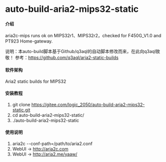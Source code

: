 # auto-build-aria2-mips32-static

#### 介绍
aria2c-mips runs ok on MIPS32r1、MIPS32r2，checked for F450G_V1.0 and PT923 Home-gateway.

说明：本auto-build脚本基于Github/q3aql的自动脚本修改而来，在此向q3aql致敬！
参考：https://github.com/q3aql/aria2-static-builds

#### 软件架构
Aria2 static builds for MIPS32


#### 安装教程

1.  git clone https://gitee.com/logic_2050/auto-build-aria2-mips32-static.git
2.  cd auto-build-aria2-mips32-static/
3.  ./auto-build-aria2-mips32-static

#### 使用说明

1.  aria2c --conf-path=/path/to/aria2.conf
2.  WebUI -> http://aria2c.com
3.  WebUI -> http://aria2.me/yaaw/


